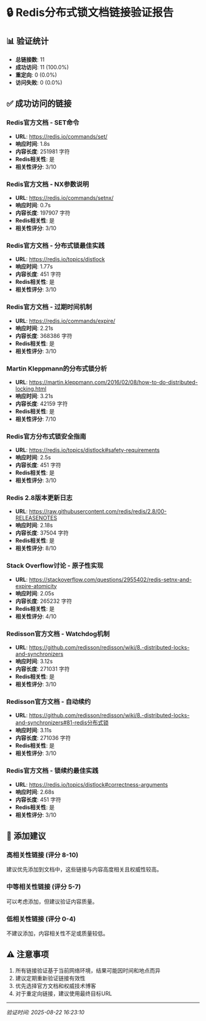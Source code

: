 
# 🔒 Redis分布式锁文档链接验证报告

## 📊 验证统计
- **总链接数**: 11
- **成功访问**: 11 (100.0%)
- **重定向**: 0 (0.0%)
- **访问失败**: 0 (0.0%)

## ✅ 成功访问的链接

### Redis官方文档 - SET命令
- **URL**: https://redis.io/commands/set/
- **响应时间**: 1.8s
- **内容长度**: 251981 字符
- **Redis相关性**: 是
- **相关性评分**: 3/10

### Redis官方文档 - NX参数说明
- **URL**: https://redis.io/commands/setnx/
- **响应时间**: 0.7s
- **内容长度**: 197907 字符
- **Redis相关性**: 是
- **相关性评分**: 3/10

### Redis官方文档 - 分布式锁最佳实践
- **URL**: https://redis.io/topics/distlock
- **响应时间**: 1.77s
- **内容长度**: 451 字符
- **Redis相关性**: 是
- **相关性评分**: 3/10

### Redis官方文档 - 过期时间机制
- **URL**: https://redis.io/commands/expire/
- **响应时间**: 2.21s
- **内容长度**: 368386 字符
- **Redis相关性**: 是
- **相关性评分**: 3/10

### Martin Kleppmann的分布式锁分析
- **URL**: https://martin.kleppmann.com/2016/02/08/how-to-do-distributed-locking.html
- **响应时间**: 3.21s
- **内容长度**: 42159 字符
- **Redis相关性**: 是
- **相关性评分**: 7/10

### Redis官方分布式锁安全指南
- **URL**: https://redis.io/topics/distlock#safety-requirements
- **响应时间**: 2.5s
- **内容长度**: 451 字符
- **Redis相关性**: 是
- **相关性评分**: 3/10

### Redis 2.8版本更新日志
- **URL**: https://raw.githubusercontent.com/redis/redis/2.8/00-RELEASENOTES
- **响应时间**: 2.18s
- **内容长度**: 37504 字符
- **Redis相关性**: 是
- **相关性评分**: 8/10

### Stack Overflow讨论 - 原子性实现
- **URL**: https://stackoverflow.com/questions/2955402/redis-setnx-and-expire-atomicity
- **响应时间**: 2.05s
- **内容长度**: 265232 字符
- **Redis相关性**: 是
- **相关性评分**: 4/10

### Redisson官方文档 - Watchdog机制
- **URL**: https://github.com/redisson/redisson/wiki/8.-distributed-locks-and-synchronizers
- **响应时间**: 3.12s
- **内容长度**: 271031 字符
- **Redis相关性**: 是
- **相关性评分**: 3/10

### Redisson官方文档 - 自动续约
- **URL**: https://github.com/redisson/redisson/wiki/8.-distributed-locks-and-synchronizers#81-redis分布式锁
- **响应时间**: 3.11s
- **内容长度**: 271036 字符
- **Redis相关性**: 是
- **相关性评分**: 3/10

### Redis官方文档 - 锁续约最佳实践
- **URL**: https://redis.io/topics/distlock#correctness-arguments
- **响应时间**: 2.68s
- **内容长度**: 451 字符
- **Redis相关性**: 是
- **相关性评分**: 3/10


## 🎯 添加建议

### 高相关性链接 (评分 8-10)
建议优先添加到文档中，这些链接与内容高度相关且权威性较高。

### 中等相关性链接 (评分 5-7)
可以考虑添加，但建议验证内容质量。

### 低相关性链接 (评分 0-4)
不建议添加，内容相关性不足或质量较低。

## ⚠️ 注意事项
1. 所有链接验证基于当前网络环境，结果可能因时间和地点而异
2. 建议定期重新验证链接有效性
3. 优先选择官方文档和权威技术博客
4. 对于重定向链接，建议使用最终目标URL

---
*验证时间: 2025-08-22 16:23:10*
